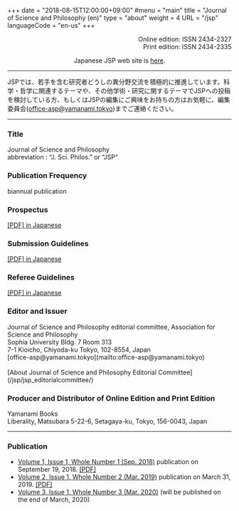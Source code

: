 +++
date = "2018-08-15T12:00:00+09:00"
#menu = "main"
title = "Journal of Science and Philosophy (en)"
type = "about"
weight = 4
URL = "/jsp"
languageCode = "en-us"
+++

<p style="text-align: right">
Online edition: ISSN 2434-2327<br>
Print edition: ISSN 2434-2335
</p>
<p style="text-align: center">
Japanese JSP web site is <a href="/jsp/jsp_jp">here</a>.
</p>

---

<p>
JSPでは、若手を含む研究者どうしの異分野交流を積極的に推進しています。科学・哲学に関連するテーマや、その他学術・研究に関するテーマでJSPへの投稿を検討している方、もしくはJSPの編集にご興味をお持ちの方はお気軽に、編集委員会(<a href="mailto:office-asp@yamanami.tokyo">office-asp@yamanami.tokyo</a>)までご連絡ください。
</p>

---
<H3>Title</H3>
Journal of Science and Philosophy<br>
abbreviation : “J. Sci. Philos.” or “JSP”

<H3>Publication Frequency</H3>
biannual publication

<H3>Prospectus</H3>
<a href="/pdf/shusi.pdf" onclick="ga('send', 'pageview', '/pdf/shusi.pdf')">[PDF] in Japanese</a>

<H3>Submission Guidelines</H3>
<a href="/pdf/toukou.pdf" onclick="ga('send', 'pageview', '/pdf/toukou.pdf')">[PDF] in Japanese</a>

<H3>Referee Guidelines</H3>
<a href="/pdf/sadoku.pdf" onclick="ga('send', 'pageview', '/pdf/sadoku.pdf')">[PDF] in Japanese</a>

<H3>Editor and Issuer</H3>
Journal of Science and Philosophy editorial committee, Association for Science and Philosophy<br>
Sophia University Bldg. 7 Room 313<br>
7-1 Kioicho, Chiyoda-ku Tokyo, 102-8554, Japan<br>
[office-asp@yamanami.tokyo](mailto:office-asp@yamanami.tokyo)<br><br>
[About Journal of Science and Philosophy Editorial Committee](/jsp/jsp_editorialcommittee/)

<H3>Producer and Distributor of Online Edition and Print Edition</H3>
Yamanami Books<br>
Liberality, Matsubara 5-22-6, Setagaya-ku, Tokyo, 156-0043, Japan

---
<H3>Publication</H3>

* [Volume 1, Issue 1, Whole Number 1 (Sep. 2018)](/jsp_contents/jsp_1_1/) publication on September 19, 2018. <a href="/pdf/jsp/1/1/jsp1_1.pdf" onclick="ga('send', 'pageview', '/pdf/jsp/1/1/jsp1_1.pdf')">[PDF]</a>
* [Volume 2, Issue 1, Whole Number 2 (Mar. 2019)](/jsp_contents/jsp_2_1/) publication on March 31, 2019. <a href="/pdf/jsp/2/1/jsp2_1.pdf" onclick="ga('send', 'pageview', '/pdf/jsp/2/1/jsp2_1.pdf')">[PDF]</a>
* [Volume 3, Issue 1, Whole Number 3 (Mar. 2020)](/jsp_contents/jsp_3_1/) (will be published on the end of March, 2020)


<script type="application/ld+json">
{
	"@context": "http://schema.org",
	"@type": "CreativeWorkSeries",
	"name" : "Journal of Science and Philosophy",
	"alternateName" : "JSP",
	"issn" : ["2434-2327", "2434-2335"],
	"copyrightYear": "2018",
	"copyrightHolder": {
		"@type" : "Organization",
		"name" : "Journal of Science and Philosophy editorial committee, Association for Science and Philosophy",
		"email" : "office-asp@yamanami.tokyo",
		"logo" : "https://www.yamanami.tokyo/images/recentWorks/ASP_title_ol.svg",
		"publishingPrinciples" : "https://www.yamanami.tokyo/pdf/toukou.pdf",
		"address": {
			"@type": "PostalAddress",
			"addressLocality": "Tokyo, Japan",
			"postalCode": "102-8554",
			"streetAddress": "Sophia University Bldg. 7 Room 313, 7-1 Kioicho, Chiyoda-ku",
			"addressCountry" : "JP"
		}
	},
	"publisher" : {
		"@type" : "Organization",
		"name" : ["やまなみ書房", "Yamanami Books"]
	},
	"license": "https://creativecommons.org/licenses/by/4.0/"
}
</script>
